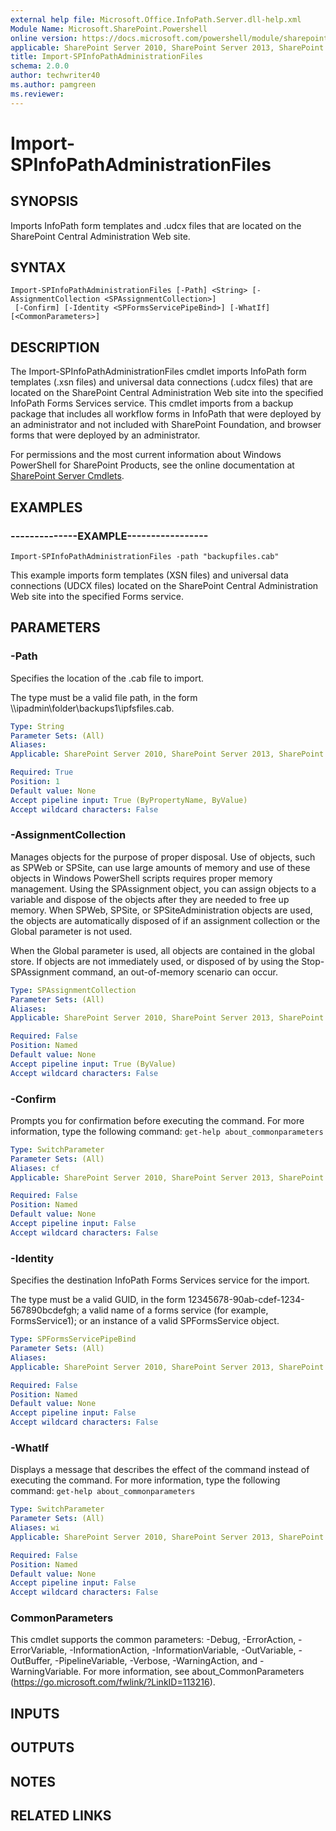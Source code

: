 ```yaml
---
external help file: Microsoft.Office.InfoPath.Server.dll-help.xml
Module Name: Microsoft.SharePoint.Powershell
online version: https://docs.microsoft.com/powershell/module/sharepoint-server/import-spinfopathadministrationfiles
applicable: SharePoint Server 2010, SharePoint Server 2013, SharePoint Server 2016, SharePoint Server 2019
title: Import-SPInfoPathAdministrationFiles
schema: 2.0.0
author: techwriter40
ms.author: pamgreen
ms.reviewer: 
---
```


# Import-SPInfoPathAdministrationFiles

## SYNOPSIS
Imports InfoPath form templates and .udcx files that are located on the SharePoint Central Administration Web site.

## SYNTAX

```
Import-SPInfoPathAdministrationFiles [-Path] <String> [-AssignmentCollection <SPAssignmentCollection>]
 [-Confirm] [-Identity <SPFormsServicePipeBind>] [-WhatIf] [<CommonParameters>]
```

## DESCRIPTION
The Import-SPInfoPathAdministrationFiles cmdlet imports InfoPath form templates (.xsn files) and universal data connections (.udcx files) that are located on the SharePoint Central Administration Web site into the specified InfoPath Forms Services service.
This cmdlet imports from a backup package that includes all workflow forms in InfoPath that were deployed by an administrator and not included with SharePoint Foundation, and browser forms that were deployed by an administrator.

For permissions and the most current information about Windows PowerShell for SharePoint Products, see the online documentation at [SharePoint Server Cmdlets](https://docs.microsoft.com/powershell/sharepoint/sharepoint-server/sharepoint-server-cmdlets).

## EXAMPLES

### --------------EXAMPLE----------------- 
```
Import-SPInfoPathAdministrationFiles -path "backupfiles.cab"
```

This example imports form templates (XSN files) and universal data connections (UDCX files) located on the SharePoint Central Administration Web site into the specified Forms service.

## PARAMETERS

### -Path
Specifies the location of the .cab file to import.

The type must be a valid file path, in the form \\\\ipadmin\folder\backups1\ipfsfiles.cab.

```yaml
Type: String
Parameter Sets: (All)
Aliases: 
Applicable: SharePoint Server 2010, SharePoint Server 2013, SharePoint Server 2016, SharePoint Server 2019

Required: True
Position: 1
Default value: None
Accept pipeline input: True (ByPropertyName, ByValue)
Accept wildcard characters: False
```

### -AssignmentCollection
Manages objects for the purpose of proper disposal.
Use of objects, such as SPWeb or SPSite, can use large amounts of memory and use of these objects in Windows PowerShell scripts requires proper memory management.
Using the SPAssignment object, you can assign objects to a variable and dispose of the objects after they are needed to free up memory.
When SPWeb, SPSite, or SPSiteAdministration objects are used, the objects are automatically disposed of if an assignment collection or the Global parameter is not used.

When the Global parameter is used, all objects are contained in the global store.
If objects are not immediately used, or disposed of by using the Stop-SPAssignment command, an out-of-memory scenario can occur.

```yaml
Type: SPAssignmentCollection
Parameter Sets: (All)
Aliases: 
Applicable: SharePoint Server 2010, SharePoint Server 2013, SharePoint Server 2016, SharePoint Server 2019

Required: False
Position: Named
Default value: None
Accept pipeline input: True (ByValue)
Accept wildcard characters: False
```

### -Confirm
Prompts you for confirmation before executing the command.
For more information, type the following command: `get-help about_commonparameters`

```yaml
Type: SwitchParameter
Parameter Sets: (All)
Aliases: cf
Applicable: SharePoint Server 2010, SharePoint Server 2013, SharePoint Server 2016, SharePoint Server 2019

Required: False
Position: Named
Default value: None
Accept pipeline input: False
Accept wildcard characters: False
```

### -Identity
Specifies the destination InfoPath Forms Services service for the import.

The type must be a valid GUID, in the form 12345678-90ab-cdef-1234-567890bcdefgh; a valid name of a forms service (for example, FormsService1); or an instance of a valid SPFormsService object.

```yaml
Type: SPFormsServicePipeBind
Parameter Sets: (All)
Aliases: 
Applicable: SharePoint Server 2010, SharePoint Server 2013, SharePoint Server 2016, SharePoint Server 2019

Required: False
Position: Named
Default value: None
Accept pipeline input: False
Accept wildcard characters: False
```

### -WhatIf
Displays a message that describes the effect of the command instead of executing the command.
For more information, type the following command: `get-help about_commonparameters`

```yaml
Type: SwitchParameter
Parameter Sets: (All)
Aliases: wi
Applicable: SharePoint Server 2010, SharePoint Server 2013, SharePoint Server 2016, SharePoint Server 2019

Required: False
Position: Named
Default value: None
Accept pipeline input: False
Accept wildcard characters: False
```

### CommonParameters
This cmdlet supports the common parameters: -Debug, -ErrorAction, -ErrorVariable, -InformationAction, -InformationVariable, -OutVariable, -OutBuffer, -PipelineVariable, -Verbose, -WarningAction, and -WarningVariable. For more information, see about_CommonParameters (https://go.microsoft.com/fwlink/?LinkID=113216).

## INPUTS

## OUTPUTS

## NOTES

## RELATED LINKS

